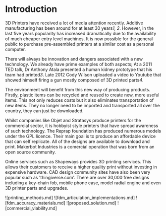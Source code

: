 Introduction
============

3D Printers have received a lot of media attention recently. Additive manufacturing has been around for at least 30 years<cite>1, 2</cite>. However, in the last five years popularity has increased dramatically due to the availability of much cheaper entry level machines. It is now possible for the general public to purchase pre-assembled printers at a similar cost as a personal computer.

There will always be innovation and dangers associated with a new technology. We already have prime examples of both aspects; At a 2011 TED talk, Dr Anthony Atala presented a human kidney prototype that his team had printed<cite>3</cite>. Late 2012 Cody Wilson uploaded a video to Youtube that showed himself firing a gun mostly composed of 3D printed parts<cite>4</cite>.

The environment will benefit from this new way of producing products. Firstly, plastic items can be recycled and reused to create new, more useful items. This not only reduces costs but it also eliminates transportation of new items. They no longer need to be imported and transported all over the country, they can just be downloaded.

Whilst companies like Objet and Stratasys produce printers for the commercial sector, it is hobbyist style printers that have spread awareness of such technology. The Reprap foundation has produced numerous models under the GPL licence. Their main goal is to produce an affordable device that can self replicate. All of the designs are available to download and print. Makerbot Industries is a comercial operation that was born from an open source community.

Online services such as Shapeways provides 3D printing services. This allows their customers to receive a higher quality print without investing in expensive hardware. CAD design community sites have also been very popular such as 'thingiverse.com'. There are over 30,000 free designs including a key-chain fob, mobile phone case, model radial engine and even 3D printer parts and upgrades.

![printing_methods.md]
![fdm_articulation_implementations.md]
![fdm_accuracy_materials.md]
![proposed_solution.md]
![commercial_viability.md]
